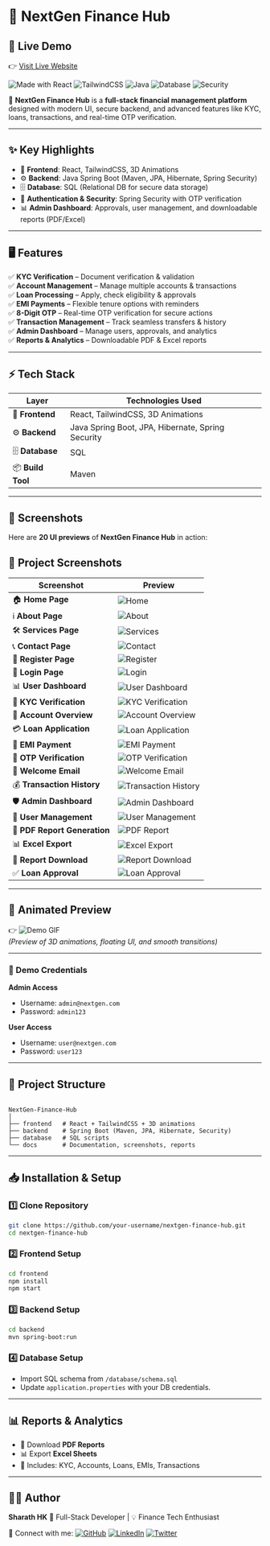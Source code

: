 
# 🌟 NextGen Finance Hub
## 🚀 Live Demo

👉 [Visit Live Website](https://nextgen-finance-hub.onrender.com/)  

![Made with React](https://img.shields.io/badge/Frontend-React-blue?logo=react)
![TailwindCSS](https://img.shields.io/badge/Styling-TailwindCSS-38bdf8?logo=tailwindcss)
![Java](https://img.shields.io/badge/Backend-Java%20Spring%20Boot-orange?logo=java)
![Database](https://img.shields.io/badge/Database-SQL-green?logo=mysql)
![Security](https://img.shields.io/badge/Security-Spring%20Security-critical?logo=springsecurity)

🚀 **NextGen Finance Hub** is a **full-stack financial management platform** designed with modern UI, secure backend, and advanced features like KYC, loans, transactions, and real-time OTP verification.

---

## ✨ Key Highlights

- 🎨 **Frontend**: React, TailwindCSS, 3D Animations  
- ⚙️ **Backend**: Java Spring Boot (Maven, JPA, Hibernate, Spring Security)  
- 🗄️ **Database**: SQL (Relational DB for secure data storage)  
- 🔑 **Authentication & Security**: Spring Security with OTP verification  
- 📊 **Admin Dashboard**: Approvals, user management, and downloadable reports (PDF/Excel)  

---

## 🖥️ Features

✅ **KYC Verification** – Document verification & validation  
✅ **Account Management** – Manage multiple accounts & transactions  
✅ **Loan Processing** – Apply, check eligibility & approvals  
✅ **EMI Payments** – Flexible tenure options with reminders  
✅ **8-Digit OTP** – Real-time OTP verification for secure actions  
✅ **Transaction Management** – Track seamless transfers & history  
✅ **Admin Dashboard** – Manage users, approvals, and analytics  
✅ **Reports & Analytics** – Downloadable PDF & Excel reports  

---

## ⚡ Tech Stack

| Layer      | Technologies Used |
|------------|------------------|
| 🎨 **Frontend** | React, TailwindCSS, 3D Animations |
| ⚙️ **Backend** | Java Spring Boot, JPA, Hibernate, Spring Security |
| 🗄️ **Database** | SQL |
| 📦 **Build Tool** | Maven |

---

## 📸 Screenshots

Here are **20 UI previews** of **NextGen Finance Hub** in action:

## 📸 Project Screenshots

| Screenshot | Preview |
|------------|---------|
| 🏠 **Home Page** | ![Home](https://github.com/Sharathhk122/bank-management-system-java-full-stact-project/blob/main/Screenshot%20(1).png) |
| ℹ️ **About Page** | ![About](https://github.com/Sharathhk122/bank-management-system-java-full-stact-project/blob/main/Screenshot%20(2).png) |
| 🛠️ **Services Page** | ![Services](https://github.com/Sharathhk122/bank-management-system-java-full-stact-project/blob/main/Screenshot%20(3).png) |
| 📞 **Contact Page** | ![Contact](https://github.com/Sharathhk122/bank-management-system-java-full-stact-project/blob/main/Screenshot%20(4).png) |
| 📝 **Register Page** | ![Register](https://github.com/Sharathhk122/bank-management-system-java-full-stact-project/blob/main/Screenshot%20(6).png) |
| 🔐 **Login Page** | ![Login](https://github.com/Sharathhk122/bank-management-system-java-full-stact-project/blob/main/Screenshot%20(5).png) |
| 📊 **User Dashboard** | ![User Dashboard](https://github.com/Sharathhk122/bank-management-system-java-full-stact-project/blob/main/Screenshot%20(8).png) |
| 🪪 **KYC Verification** | ![KYC Verification](https://github.com/Sharathhk122/bank-management-system-java-full-stact-project/blob/main/Screenshot%20(9).png) |
| 🏦 **Account Overview** | ![Account Overview](https://github.com/Sharathhk122/bank-management-system-java-full-stact-project/blob/main/Screenshot%20(24).png) |
| 💳 **Loan Application** | ![Loan Application](https://github.com/Sharathhk122/bank-management-system-java-full-stact-project/blob/main/Screenshot%20(13).png) |
| 📅 **EMI Payment** | ![EMI Payment](https://github.com/Sharathhk122/bank-management-system-java-full-stact-project/blob/main/Screenshot%20(22).png) |
| 🔑 **OTP Verification** | ![OTP Verification](https://github.com/Sharathhk122/bank-management-system-java-full-stact-project/blob/main/otp.jpg) |
| 📩 **Welcome Email** | ![Welcome Email](https://github.com/Sharathhk122/bank-management-system-java-full-stact-project/blob/main/welocme.jpg) |
| 💰 **Transaction History** | ![Transaction History](https://github.com/Sharathhk122/bank-management-system-java-full-stact-project/blob/main/Screenshot%20(15).png) |
| 🛡️ **Admin Dashboard** | ![Admin Dashboard](https://github.com/Sharathhk122/bank-management-system-java-full-stact-project/blob/main/Screenshot%20(16).png) |
| 👥 **User Management** | ![User Management](https://github.com/Sharathhk122/bank-management-system-java-full-stact-project/blob/main/Screenshot%20(17).png) |
| 📑 **PDF Report Generation** | ![PDF Report](https://github.com/Sharathhk122/bank-management-system-java-full-stact-project/blob/main/Screenshot%20(28).png) |
| 📊 **Excel Export** | ![Excel Export](https://github.com/Sharathhk122/bank-management-system-java-full-stact-project/blob/main/Screenshot%20(29).png) |
| 📄 **Report Download** | ![Report Download](https://github.com/Sharathhk122/bank-management-system-java-full-stact-project/blob/main/Screenshot%20(18).png) |
| ✅ **Loan Approval** | ![Loan Approval](https://github.com/Sharathhk122/bank-management-system-java-full-stact-project/blob/main/Screenshot%20(20).png) |

---

## 🎥 Animated Preview

👉 ![Demo GIF](docs/screenshots/nextgen-demo.gif)  
*(Preview of 3D animations, floating UI, and smooth transitions)*  

---



### 🔑 Demo Credentials

**Admin Access**  
- Username: `admin@nextgen.com`  
- Password: `admin123`  

**User Access**  
- Username: `user@nextgen.com`  
- Password: `user123`  

---

## 📂 Project Structure

```

NextGen-Finance-Hub
│
├── frontend   # React + TailwindCSS + 3D animations
├── backend    # Spring Boot (Maven, JPA, Hibernate, Security)
├── database   # SQL scripts
└── docs       # Documentation, screenshots, reports

````

---

## 📥 Installation & Setup

### 1️⃣ Clone Repository
```bash
git clone https://github.com/your-username/nextgen-finance-hub.git
cd nextgen-finance-hub
````

### 2️⃣ Frontend Setup

```bash
cd frontend
npm install
npm start
```

### 3️⃣ Backend Setup

```bash
cd backend
mvn spring-boot:run
```

### 4️⃣ Database Setup

* Import SQL schema from `/database/schema.sql`
* Update `application.properties` with your DB credentials.

---

## 📊 Reports & Analytics

* 📄 Download **PDF Reports**
* 📊 Export **Excel Sheets**
* 📌 Includes: KYC, Accounts, Loans, EMIs, Transactions

---

## 👨‍💻 Author

**Sharath HK**
💼 Full-Stack Developer | 💡 Finance Tech Enthusiast

🔗 Connect with me:
[![GitHub](https://img.shields.io/badge/GitHub-000?logo=github)](https://github.com/sharathhk122)
[![LinkedIn](https://img.shields.io/badge/LinkedIn-0e76a8?logo=linkedin)](https://linkedin.com/in/your-profile)
[![Twitter](https://img.shields.io/badge/Twitter-1DA1F2?logo=twitter)](https://twitter.com/your-handle)

